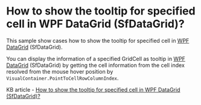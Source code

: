 # How to show the tooltip for specified cell in WPF DataGrid (SfDataGrid)?

This sample show cases how to show the tooltip for specified cell in [WPF DataGrid](https://www.syncfusion.com/wpf-controls/datagrid) (SfDataGrid).

You can display the information of a specified GridCell as tooltip in [WPF DataGrid](https://www.syncfusion.com/wpf-controls/datagrid) (SfDataGrid) by getting the cell information from the cell index resolved from the mouse hover position by `VisualContainer.PointToCellRowColumnIndex`.

KB article - [How to show the tooltip for specified cell in WPF DataGrid (SfDataGrid)?](https://www.syncfusion.com/kb/9338/how-to-show-the-tooltip-for-specified-cell-in-wpf-datagrid-sfdatagrid)
